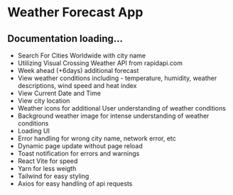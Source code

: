 # Weather Forecast App

## Documentation loading...

- Search For Cities Worldwide with city name
- Utilizing Visual Crossing Weather API from rapidapi.com
- Week ahead (+6days) additional forecast
- View weather conditions including - temperature, humidity, weather descriptions, wind speed and heat index
- View Current Date and Time
- View city location
- Weather icons for additional User understanding of weather conditions
- Background weather image for intense understanding of weather conditions
- Loading UI
- Error handling for wrong city name, network error, etc
- Dynamic page update without page reload
- Toast notification for errors and warnings
- React Vite for speed
- Yarn for less weigth
- Tailwind for easy styling
- Axios for easy handling of api requests 
